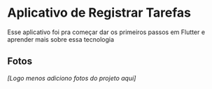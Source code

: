 # Aplicativo de Registrar Tarefas

Esse aplicativo foi pra começar dar os primeiros passos em Flutter e aprender mais sobre essa tecnologia

## Fotos

_[Logo menos adiciono fotos do projeto aqui]_
